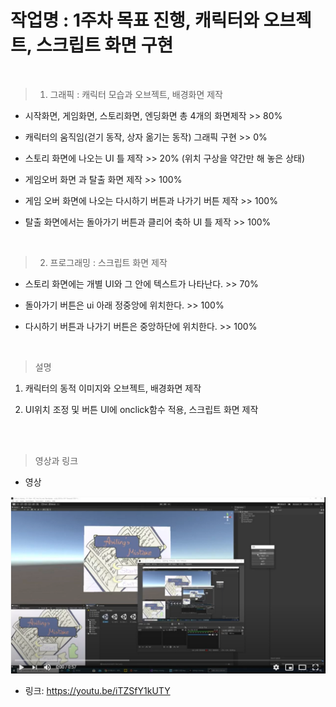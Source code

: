
# 작업명 : 1주차 목표 진행, 캐릭터와 오브젝트, 스크립트 화면 구현

<br>

> 1) 그래픽 : 캐릭터 모습과 오브젝트, 배경화면 제작

- 시작화면, 게임화면, 스토리화면, 엔딩화면 총 4개의 화면제작  >> 80%

- 캐릭터의 움직임(걷기 동작, 상자 옮기는 동작) 그래픽 구현   >> 0%

- 스토리 화면에 나오는 UI 틀 제작   >> 20% (위치 구상을 약간만 해 놓은 상태)  



- 게임오버 화면 과 탈출 화면 제작   >> 100%

- 게임 오버 화면에 나오는 다시하기 버튼과 나가기 버튼 제작   >> 100%

- 탈출 화면에서는 돌아가기 버튼과 클리어 축하 UI 틀 제작   >> 100%


<br>


> 2) 프로그래밍 : 스크립트 화면 제작

- 스토리 화면에는 개별 UI와 그 안에 텍스트가 나타난다.  >> 70% 

- 돌아가기 버튼은 ui 아래 정중앙에 위치한다.   >> 100%

- 다시하기 버튼과 나가기 버튼은 중앙하단에 위치한다.   >> 100%

<br>

> 설명  

1) 캐릭터의 동적 이미지와 오브젝트, 배경화면 제작

2) UI위치 조정 및 버튼 UI에 onclick함수 적용, 스크립트 화면 제작

<br><br>

> 영상과 링크

- 영상

[![관련동영상](./img/2.png)](https://youtu.be/iTZSfY1kUTY)


- 링크: https://youtu.be/iTZSfY1kUTY